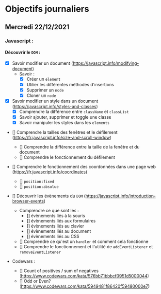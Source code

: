 # Objectifs journaliers

## Mercredi 22/12/2021


### Javascript :

#### Découvrir le `DOM` :

* [x] Savoir modifier un document (https://javascript.info/modifying-document)
  * Savoir :
    * [x] Créer un `element`
    * [x] Utilier les différentes méthodes d'insertions
    * [x] Supprimer un `node`
    * [x] Cloner un `node`

* [x] Savoir modifier un style dans un document (https://javascript.info/styles-and-classes)
  * [x] Comprendre la différence entre `className` et `classList`
  * [x] Savoir ajouter, supprimer et toggle une classe
  * [x] Savoir manipuler les styles dans les `elements`

* [] Comprendre la tailles des fenêtres et le défilement (https://fr.javascript.info/size-and-scroll-window)
  * [] Comprendre la différence entre la taille de la fenêtre et du document
  * [] Comprendre le fonctionnement du défilement


* [] Comprendre le fonctionnement des coordonnées dans une page web (https://fr.javascript.info/coordinates)
  * [] `position:fixed`
  * [] `position:absolue`


* [] Découvrir les évènements du `DOM` (https://javascript.info/introduction-browser-events)
  * Comprendre ce que sont les : 
    * [] évènements liés à la souris
    * [] évènements liés aux formulaires
    * [] évènements liés au clavier
    * [] évènements liés au document
    * [] évènements liés au CSS
  * [] Comprendre ce qu'est un `handler` et comment cela fonctionne
  * [] Comprendre le fonctionnement et l'utilité de `addEventListener` et `removeEventListener`


* Codewars :
  * [] Count of positives / sum of negatives (https://www.codewars.com/kata/576bb71bbbcf0951d5000044)
  * [] Odd or Even? (https://www.codewars.com/kata/5949481f86420f59480000e7)


